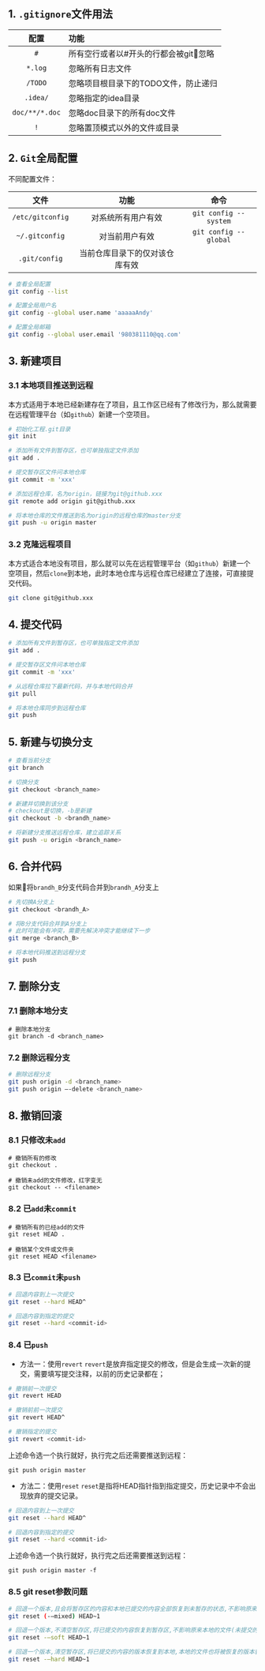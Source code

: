 ## 1. `.gitignore`文件用法
| 配置 | 功能 |
| :--: | :--- |
|	`#` | 所有空行或者以#开头的行都会被git忽略|
|	`*.log` | 忽略所有日志文件|
|	`/TODO` | 忽略项目根目录下的TODO文件，防止递归|
|	`.idea/` | 忽略指定的idea目录|
|	`doc/**/*.doc` | 忽略doc目录下的所有doc文件|
|	`!` | 忽略置顶模式以外的文件或目录|

## 2. `Git`全局配置

不同配置文件：

| 文件 | 功能 | 命令|
|  :--: | :--:  | :--: |
|	`/etc/gitconfig` | 对系统所有用户有效 | `git config --system` |
|	`~/.gitconfig` | 对当前用户有效 | `git config --global` |
|	`.git/config` | 当前仓库目录下的仅对该仓库有效||

```bash
# 查看全局配置
git config --list

# 配置全局用户名
git config --global user.name 'aaaaaAndy'

# 配置全局邮箱
git config --global user.email '980381110@qq.com'
```



## 3. 新建项目

### 3.1 本地项目推送到远程

本方式适用于本地已经新建存在了项目，且工作区已经有了修改行为，那么就需要在远程管理平台（如`github`）新建一个空项目。

```bash
# 初始化工程.git目录
git init				

# 添加所有文件到暂存区，也可单独指定文件添加
git add .	

# 提交暂存区文件问本地仓库
git commit -m 'xxx'			

# 添加远程仓库，名为origin，链接为git@github.xxx
git remote add origin git@github.xxx	

# 将本地仓库的文件推送到名为origin的远程仓库的master分支 
git push -u origin master  		
```

### 3.2 克隆远程项目

本方式适合本地没有项目，那么就可以先在远程管理平台（如`github`）新建一个空项目，然后`clone`到本地，此时本地仓库与远程仓库已经建立了连接，可直接提交代码。

```bash
git clone git@github.xxx
```

## 4. 提交代码

```bash
# 添加所有文件到暂存区，也可单独指定文件添加
git add .

# 提交暂存区文件问本地仓库
git commit -m 'xxx'

# 从远程仓库拉下最新代码，并与本地代码合并
git pull

# 将本地仓库同步到远程仓库
git push
```

## 5. 新建与切换分支

```bash
# 查看当前分支
git branch

# 切换分支
git checkout <branch_name>

# 新建并切换到该分支
# checkout是切换，-b是新建
git checkout -b <brandh_name>

# 将新建分支推送远程仓库，建立追踪关系
git push -u origin <branch_name>
```

## 6. 合并代码

如果将`brandh_B`分支代码合并到`brandh_A`分支上

```bash
# 先切换A分支上
git checkout <brandh_A>

# 将B分支代码合并到A分支上
# 此时可能会有冲突，需要先解决冲突才能继续下一步
git merge <branch_B>

# 将本地代码推送到远程分支
git push
```

## 7. 删除分支

### 7.1 删除本地分支

```shell
# 删除本地分支
git branch -d <branch_name>
```

### 7.2 删除远程分支

```bash
# 删除远程分支
git push origin -d <branch_name>
git push origin –-delete <branch_name>
```

## 8. 撤销回滚

### 8.1 只修改未`add`

```shell
# 撤销所有的修改
git checkout .

# 撤销未add的文件修改，红字变无
git checkout -- <filename>
```

### 8.2 已`add`未`commit`

```shell
# 撤销所有的已经add的文件
git reset HEAD .

# 撤销某个文件或文件夹
git reset HEAD <filename>
```

### 8.3 已`commit`未`push`

```bash
# 回退内容到上一次提交
git reset --hard HEAD^

# 回退内容到指定的提交
git reset --hard <commit-id>
```

### 8.4 已`push`

* 方法一：使用`revert`
    `revert`是放弃指定提交的修改，但是会生成一次新的提交，需要填写提交注释，以前的历史记录都在；

```bash
# 撤销前一次提交
git revert HEAD

# 撤销前前一次提交
git revert HEAD^

# 撤销指定的提交
git revert <commit-id>
```

上述命令选一个执行就好，执行完之后还需要推送到远程：

```shell
git push origin master
```

* 方法二：使用`reset`
    `reset`是指将HEAD指针指到指定提交，历史记录中不会出现放弃的提交记录。

```bash
# 回退内容到上一次提交
git reset --hard HEAD^

# 回退内容到指定的提交
git reset --hard <commit-id>
```

上述命令选一个执行就好，执行完之后还需要推送到远程：

```shell
git push origin master -f
```

### 8.5 git reset参数问题

```bash
# 回退一个版本,且会将暂存区的内容和本地已提交的内容全部恢复到未暂存的状态,不影响原来本地文件(未提交的也不受影响)
git reset (-–mixed) HEAD~1

# 回退一个版本,不清空暂存区,将已提交的内容恢复到暂存区,不影响原来本地的文件(未提交的也不受影响)
git reset -–soft HEAD~1

# 回退一个版本,清空暂存区,将已提交的内容的版本恢复到本地,本地的文件也将被恢复的版本替换
git reset -–hard HEAD~1
```
